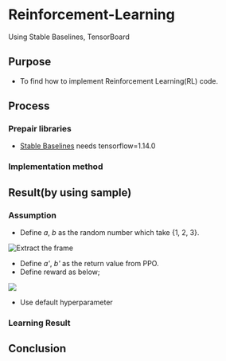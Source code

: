 # Reinforcement-Learning
Using Stable Baselines, TensorBoard

## Purpose

* To find how to implement Reinforcement Learning(RL) code.

## Process

### Prepair libraries
* [Stable Baselines](https://stable-baselines.readthedocs.io/en/master/) needs tensorflow=1.14.0

### Implementation method

## Result(by using sample)

### Assumption
* Define *a*, *b* as the random number which take {1, 2, 3}.

![Extract the frame](https://github.com/takanyanta/Reinforcement-Learning-Study/blob/main/pic1.png "process1")

* Define *a'*, *b'* as the return value from PPO.
* Define reward as below;

<img src="https://latex.codecogs.com/gif.latex?Reward\left\{&space;\begin{array}{ll}&space;&plus;1&space;&&space;(|a&plus;b|-|a'&plus;b'|&space;\leqq&space;1)&space;\\&space;-1&space;&&space;(otherwise)&space;\end{array}&space;\right." /> 

* Use default hyperparameter

### Learning Result

## Conclusion

